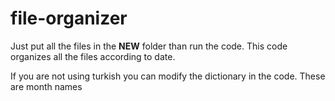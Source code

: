 # file-organizer
Just put all the files in the __NEW__ folder than run the code. This code organizes all the files according to date.

If you are not using turkish you can modify the dictionary in the code. These are month names
